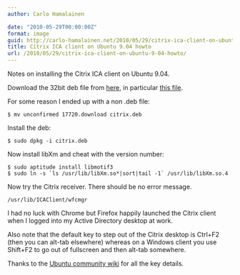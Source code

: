 ```yaml
---
author: Carlo Hamalainen

date: "2010-05-29T00:00:00Z"
format: image
guid: http://carlo-hamalainen.net/2010/05/29/citrix-ica-client-on-ubuntu-9-04-howto/
title: Citrix ICA client on Ubuntu 9.04 howto
url: /2010/05/29/citrix-ica-client-on-ubuntu-9-04-howto/
---
```

Notes on installing the Citrix ICA client on Ubuntu 9.04.

Download the 32bit deb file from [here](http://www.citrix.com/English/ss/downloads/details.asp?downloadId=3323&productId=186), in particular [this file](http://download.citrix.com.edgesuite.net/akdlm/4898/icaclient_11.100_i386.patched.deb?__gda__=1275095537_600cd6f90e8f6a5bb239625d93d0119f&__dlmgda__=1275181637_40f74f639e072102fb80353b19e208d2&fileExt=.deb).

For some reason I ended up with a non .deb file:

    $ mv unconfirmed 17720.download citrix.deb

Install the deb:

    $ sudo dpkg -i citrix.deb

Now install libXm and cheat with the version number:

    $ sudo aptitude install libmotif3
    $ sudo ln -s `ls /usr/lib/libXm.so*|sort|tail -1` /usr/lib/libXm.so.4

Now try the Citrix receiver. There should be no error message.

    /usr/lib/ICAClient/wfcmgr

I had no luck with Chrome but Firefox happily launched the Citrix client when I logged into my Active Directory desktop at work.

Also note that the default key to step out of the Citrix desktop is Ctrl+F2 (then you can alt-tab elsewhere) whereas on a Windows client you use Shift+F2 to go out of fullscreen and then alt-tab somewhere.

Thanks to the [Ubuntu community wiki](https://help.ubuntu.com/community/CitrixICAClientHowTo) for all the key details.

